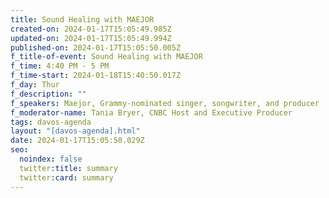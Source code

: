 ```yaml
---
title: Sound Healing with MAEJOR
created-on: 2024-01-17T15:05:49.985Z
updated-on: 2024-01-17T15:05:49.994Z
published-on: 2024-01-17T15:05:50.005Z
f_title-of-event: Sound Healing with MAEJOR
f_time: 4:40 PM - 5 PM
f_time-start: 2024-01-18T15:40:50.017Z
f_day: Thur
f_description: ""
f_speakers: Maejor, Grammy-nominated singer, songwriter, and producer
f_moderator-name: Tania Bryer, CNBC Host and Executive Producer
tags: davos-agenda
layout: "[davos-agenda].html"
date: 2024-01-17T15:05:50.029Z
seo:
  noindex: false
  twitter:title: summary
  twitter:card: summary
---
```

